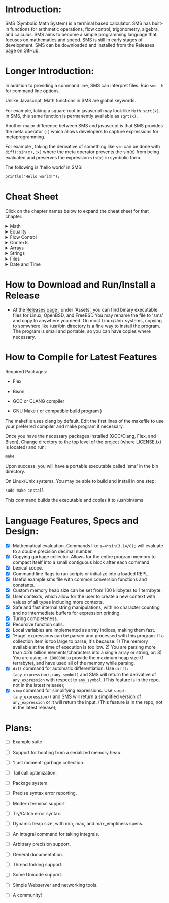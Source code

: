 # Introduction:
SMS (Symbolic Math System) is a terminal based calculator. SMS has built-in functions for arithmetic operations, flow control, trigonometry, algebra, and calculus. SMS aims to become a simple programming language that focuses on mathematics and speed. SMS is still in early stages of development. SMS can be downloaded and installed from the Releases page on GitHub. 

# Longer Introduction:

In addition to providing a command line, SMS can interpret files.
Run `sms -h` for command line options.

Unlike Javascript, Math functions in SMS are global keywords.

For example, taking a square root in javascript may look like `Math.sqrt(x)`. In SMS, this same function is permanently available as  `sqrt(x)`.

Another major difference between SMS and javascript is that SMS provides the meta operator (`:`) which allows developers to capture expressions for metaprogramming.

For example , taking the derivative of something like `sin` can be done with `diff(:sin(x),:x)` where the meta operator prevents the sin(x) from being exaluated and preserves the expression `sin(x)` in symbolic form. 

The following is 'hello world' in SMS:

`println("Hello world!");`

# Cheat Sheet

Click on the chapter names below to expand the cheat sheet for that chapter.

<details>
  <summary>Math</summary>
  
    1. a + b ; // add two numbers
    
    2. +( a, b, c) ; // 2 or more numbers can be added with prefix notation.
    
    3. a * b ; // mulitply two numbers;
    
    4. *( a, b, ..); // multiply 2 or more numbers
    
    5. a - b ; // subtract two numbers;
    
    6. -(a,b...) ; //substract remaining numbers from the first
    
    7. a / b ; //divide a by b
    
    8. /(a,b,...) //divide a by b, then divide by remaining numbers
    
    9. a ^ b; // raise a to the power of b
    
    9. sin(x); cos(x); tan(x); // trig functions
    
    10. sinh(x); cosh(x); tanh(x); // hyperbolic trig functions
    
    11. sec(x); csc(x); cot(x); // inverse trig funtions
    
    12. sech(x); csch(x); coth(x); // inverse hyperbolic trig functions
    
    13. abs(x); //return the absolute value of x
    
    14. exp(x); //Euler's number, raised to the power of x
    
    15. ln(x); //natural log of x
    
    16. sqrt(x); //square root of x
    
    17. diff(:sin(x),:x); //return the derivative of sin(x) with respect to x
   
   18. simp(:expr); // attempt to simplify the given expression.
   
  
</details>


<details>
  <summary>Equality</summary>
  
    1. a == b // returns true if a is the same value as b, else, returns false.
  
    2. a > b // returns true if a is more than b, else, returns false
    
    3. a < b // returns true if a is less than b, else ,returns false
    
    3. a >= b // returns true if a is more than or equal to b, else ,returns false
    
    4. a <= b // returns true if a is less than or equal to b, else ,returns false
    
</details>

<details>
  <summary>Flow Control</summary>
  
    1. twice = (x) => 2 * x; // make a function that doubles numbers. 
    
    2. quad = (x,a,b,c) => a*x^2+b*x+c; //a quadratic function in x
    
    2. ( command1 ; command2 ; ... ) // this unites multiple commands into 1 command. Does not make a new scope.
        
    3. if(condition, command); // execute command if true, else return false
  
    4. if(condition, command1, command2); // if condition evaluates to true, executes command1, else executes command2
  
    5. while(condition , statement) // continually repeat statement until condition is false
  
    6. map( function, expression ) // return a new array where each element is the result of applying function to the correlating element of the given expression.
  
    7. not( boolean ) // if boolean is false, returns true, otherwise, returns false.
    
    8. exit(n); // quit SMS and return this integer to the OS as the command return value
    
</details>
<details>
  <summary>Contexts</summary>
  
    1. let var = value ;  // creates a new variable in the current context with the given value.
  
    2. rm var; // removes the variable from the current context.
  
    3. var = value; // searches for var in this context, then up the parent path, and if found, sets to value, else a new variable is created in the current context.
    
    4. context = { var1 = value1; var2 = value2 }; // builds a context with 2 variables and saves it under the variable 'context'
  
    5. context.var1; // retreive the value of a specific variable from the context
    
    6. parent(context); // return the parent scope of the provided context
</details>

<details>
  <summary>Arrays</summary>
  
    1. [ expr1, expr2 ] // create an array by evaluating expressions
    
    2. :[ expr1 , expr2 ] // create an array of unevaluated expressions
    
    3. array[ i ] // return the i'th  element of the array, where i=0 is the first element
    
    4. size( array ) // return the number of elements in the array
    
    5. size( expr ) // returns the number of arguments in the expression
    
</details>

<details>
  <summary>Strings</summary>
  
    1. let s = "example\nstring"; // s is now a string with a newline escape code (\n)
    
    2. str_find(s,to_find);       // returns the first location of to_find
    
    3. str_len(s);  // returns the length of string s
    
    4. str_escape(s); // converts any escape codes into their correlating character
    
    5. str_add(s1,s2); // returns a string that is the concatenation of s1 with s2 in order.
    
    6. str_part(s1,start,len) // returns a part of the string, starting at index start, and with length len.
    
    7. to_string(object0); // return the string representation of object0
    
    8. input(); // allow the user to enter a string of text, which becomes the return value
    
    9. print(s1); //print the string s1
    
    10. println(s1); //prnt the string s1 and go to the next line
    
    
</details>

<details>
  <summary>Files</summary>
  
    1. file_read("test.txt"); //reads test.txt , paths are relative to the working directory
    
    2. file_write(fname, content); // takes a string for the file name to write to, and a string for the content to write
    
    3. file_parse(fname); // Parses the file into a single object. Else , exits the program. (this will be fixed to return false)
    
</details>

<details>
  <summary>Date and Time</summary>
  
    1. date() // returns the date and time in the form of an array of 9 numbers, listed with their array index: 
    //0: seconds (0-60)
    //1: minutes (0-59)
    //2: hours (0-23)
    //3: Day of month (1-31)
    //4: months since January (0-11)
    //5: Years since 1900
    //6: Days since Sunday (0-6)
    //7: Days since January 1 (0-365)
    //8: Dayslights Savings flag (positive if daylight savings is in effect, 0 if not, negative if this is unknown)
  
    2. time() // returns an array with 2 values: the time since January 1, 1970 in microseconds, then milliseconds.
    
    3. date_str() // returns the date in a 24 character string, like: "Thu Apr  6 01:20:24 2023"
    
    4. sleep(n) // pause execution for n millseconds.
    
</details>



# How to Download and Run/Install a Release
- At the [ Releases page ](https://github.com/reginaldford/sms/releases)  , under 'Assets', you can find binary executable files for Linux, OpenBSD, and FreeBSD You may rename the file to 'sms' and copy to anywhere you need. On most Linux/Unix systems, copying to somwhere like /usr/bin directory is a fine way to install the program. The program is small and portable, so you can have copies where necessary.


# How to Compile for Latest Features
Required Packages:

- Flex

- Bison

- GCC or CLANG compiler

- GNU Make ( or compatible build program )

The makefile uses clang by default.
Edit the first lines of the makefile to use your preferred compiler and make program if necessary.

Once you have the necessary packages installed (GCC/Clang, Flex, and Bison),
Change directory to the top level of the project (where LICENSE.txt is located) and run:

`make`

Upon success, you will have a portable executable called 'sms' in the bin directory.

On Linux/Unix systems, You may be able to build and install in one step:

`sudo make install`

This command builds the executable and copies it to /usr/bin/sms


# Language Features, Specs and Design:
- [x] Mathematical evaluation. Commands like `a=4*sin(3.14/8);` will evaluate to a double precision decimal number.
- [x] Copying garbage collector. Allows for the entire program memory to compact itself into a small contiguous block after each command.
- [x] Lexical scope.
- [x] Command line flags to run scripts or initialize into a loaded REPL.
- [x] Useful example.sms file with common conversion functions and constants.
- [x] Custom memory heap size can be set from 100 kilobytes to 1 terrabyte.
- [x] User contexts, which allow for the user to create a new context with values of all types including more contexts.
- [x] Safe and fast internal string manipulations, with no character counting and no intermediate buffers for expression printing.
- [x] Turing completeness.
- [x] Recursive function calls.
- [x] Local variables are implemented as array indices, making them fast.
- [x] 'Huge' expressions can be parsed and processed with this program. If a collection item is too large to parse, it's because: 1) The memory available at the time of execution is too low. 2) You are parsing more than 4.29 billion elements/characters into a single array or string, or: 3) You are using `-m 1000000` to provide the maximum heap size (1 terrabyte), and have used all of the memory while parsing.
- [x] `diff` command for automatic differentiation. Use `diff(:(any_expression),:any_symbol)` and SMS will return the derivative of `any_expression` with respect to `any_symbol`. (This feature is in the repo, not in the latest release);
- [x] `simp` command for simplifying expressions. Use `simp(:(any_expression))` and SMS will return a simplified version of `any_expression` or it will return the input. (This feature is in the repo, not in the latest release);

# Plans:
- [ ] Example suite
- [ ] Support for booting from a serialized memory heap.
- [ ] 'Last moment' garbage collection.
- [ ] Tail call optimization.
- [ ] Package system.
- [ ] Precise syntax error reporting.
- [ ] Modern terminal support
- [ ] Try/Catch error syntax.
- [ ] Dynamic heap size, with min, max, and max_emptiness specs.
- [ ] An integral command for taking integrals.
- [ ] Arbitrary precision support.
- [ ] General documentation.
- [ ] Thread forking support.
- [ ] Some Unicode support.
- [ ] Simple Webserver and networking tools.
- [ ] A community!


